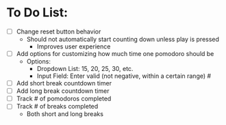 # To Do List:

- [ ] Change reset button behavior
  - Should not automatically start counting down unless play is pressed
    - Improves user experience
- [ ] Add options for customizing how much time one pomodoro should be
  - Options:
    - Dropdown List: 15, 20, 25, 30, etc.
    - Input Field: Enter valid (not negative, within a certain range) #
- [ ] Add short break countdown timer
- [ ] Add long break countdown timer
- [ ] Track # of pomodoros completed
- [ ] Track # of breaks completed
  - Both short and long breaks
